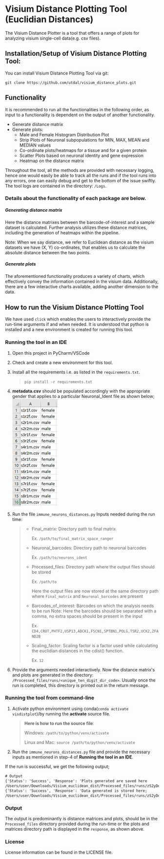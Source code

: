 # Visium Distance Plotting Tool (Euclidian Distances)

The Visium Distance Plotter is a tool that offers a range of plots for analyzing visium single-cell data(e.g. csv files).

## Installation/Setup of Visium Distance Plotting Tool:
You can install Visium Distance Plotting Tool via git:
```
git clone https://github.com/utdal/visium_distance_plots.git
```

## Functionality
It is recommended to run all the functionalities in the following order, as input to a functionality is dependent on the output of another functionality.
- Generate distance matrix
- Generate plots:
  - Male and Female Histogram Distribution Plot
  - Strip Plots of Neuronal subpopulations for MIN, MAX, MEAN and MEDIAN values
  - Co-ordinate plots/heatmaps for a tissue and for a given protein
  - Scatter Plots based on neuronal identity and gene expression
  - Heatmap on the distance matrix

Throughout the tool, all the methods are provided with necessary logging, hence one would easily be able to track all the runs and if the tool runs into any errors, one can easily debug and get to the bottom of the issue swiftly. The tool logs are contained in the directory: `/Logs`.


### Details about the functionality of each package are below.
##### Generating distance matrix
Here the distance matrixes between the barcode-of-interest and a sample dataset is calculated. Further analysis utilizes these distance matrices, including the generation of heatmaps within the pipeline.

Note: When we say distance, we refer to Euclidean distance as the visium datasets we have (X, Y) co-ordinates, that enables us to calculate the absolute distance between the two points.

##### Generate plots
The aforementioned functionality produces a variety of charts, which effectively convey the information contained in the visium data. Additionally, there are a few interactive charts available, adding another dimension to the data.

## How to run the Visium Distance Plotting Tool
We have used `click` which enables the users to interactively provide the run-time arguments if and when needed. It is understood that python is installed and a new environment is created for running this tool.


### Running the tool in an IDE
1. Open this project in PyCharm/VSCode
2. Check and create a new environment for this tool.
3. Install all the requirements i.e. as listed in the `requirements.txt`.
   > `pip install -r requirements.txt`

4. **metadata.csv** should be populated accordingly with the appropriate gender that applies to a particular Neuronal_Ident file as shown below;
   ![metadata file](misc/metadata.PNG)

5. Run the file `immune_neurons_distances.py`
   Inputs needed during the run time:
   > - Final_matrix: Directory path to final matrix
   > 
   >   Ex. `/path/to/final_matrix_space_ranger`
   > - Neuronal_barcodes: Directory path to neuronal barcodes
   > 
   >   Ex. `/path/to/neurons_ident`
   > - Processed_files: Directory path where the output files should be stored
   > 
   >   Ex. `/path/to`
   >
   >   Here the output files are now stored at the same directory path where `Final_matrix` and `Neuronal_barcodes` are present 
   > - Barcodes_of_interest: Barcodes on which the analysis needs to be run
   >   Note: Here the barcodes should be separated with a comma, no extra spaces should be present in the input
   > 
   >   Ex. `CD4,CROT,PHTF2,USP13,ADCK1,FSCN1,SPTBN1,POLG,TSR2,UCK2,ZFAND2B`
   > - Scaling_factor: Scaling factor is a factor used while calculating the euclidian distances in the cdist() function.
   > 
   >   Ex. `12`
6. Provide the arguments needed interactively. Now the distance matrix's and plots are generated in the directory: `/Processed_files/runs/<unique_ten_digit_dir_code>`. Usually once the run is completed, this directory is printed out in the return message.

### Running the tool from command-line
1. Activate python environment using conda(`conda activate visdistplot`)/by running the **activate** source file.
    > **Here is how to run the source file**:
    >
    > Windows: `/path/to/python/venv/activate`
    >
    > Linux and Mac: `source /path/to/python/venv/activate`

2. Run the `immune_neurons_distances.py` file and provide the necessary inputs as mentioned in step-4 of **Running the tool in an IDE**.

If the run is successful, we get the following output;
```
# Output
{'Status': 'Success', 'Response': 'Plots generated are saved here /Users/user/Downloads/Visium_euclidean_dist/Processed_files/runs/zS2yDdHswx/Plots.'}
{'Status': 'Success', 'Response': 'Data generated is stored here; /Users/user/Downloads/Visium_euclidean_dist/Processed_files/runs/zS2yDdHswx'}
```

### Output
The output is predominantly is distance matrices and plots, should be in the `Processed_files` directory provided during 
the run-time or the plots and matrices directory path is displayed in the `response`, as shown above.

### License
License information can be found in the LICENSE file.

